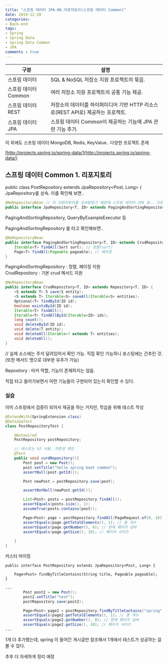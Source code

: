 ```yaml
---
title: "스프링 데이터 JPA-06.리포지토리(스프링 데이터 Common)"
date: 2019-12-28
categories: 
- Back-end
tags:
- Spring 
- Spring Data
- Spring Data Common
- JPA
comments : true
---
```



|구분|설명|
|--|--|
|스프링 데이터|SQL & NoSQL 저장소 지원 프로젝트의 묶음.|
|스프링 데이터 Common|여러 저장소 지원 프로젝트의 공통 기능 제공.|
|스프링 데이터 REST|저장소의 데이터를 하이퍼미디어 기반 HTTP 리소스로(REST API로) 제공하는 프로젝트.|
|스프링 데이터 JPA|스프링 데이터 Common이 제공하는 기능에 JPA 관련 기능 추가.|

이 외에도 스프링 데이터 MongoDB, Redis, KeyValue.. 다양한 프로젝트 존재

[http://projects.spring.io/spring-data/](http://projects.spring.io/spring-data/)

## 스프링 데이터 Common 1. 리포지토리

public class PostRepository extends JpaRepository<Post, Long> {
JpaRepository를 상속. 이를 확인해 보면..
~~~java
@NoRepositoryBean // 이 리파지토리를 상속받았기 때문에 스프링 데이터 JPA 등.. 다른 것들을 상속받았을 때, 빈을 생성하지 않게 하기 위해서 
public interface JpaRepository<T, ID> extends PagingAndSortingRepository<T, ID>, QueryByExampleExecutor<T> {
~~~
PagingAndSortingRepository, QueryByExampleExecutor 등        

PagingAndSortingRepository 를 타고 확인해보면..
~~~java
@NoRepositoryBean
public interface PagingAndSortingRepository<T, ID> extends CrudRepository<T, ID> {
	Iterable<T> findAll(Sort sort); // 정렬(sort) 
	Page<T> findAll(Pageable pageable); // 페이징
}
~~~

PagingAndSortingRepository :  정렬, 페이징 지원        
CrudRepository : 기본 crud 메서드 지원 

~~~java
@NoRepositoryBean
public interface CrudRepository<T, ID> extends Repository<T, ID> {
	<S extends T> S save(S entity);
	<S extends T> Iterable<S> saveAll(Iterable<S> entities);
	Optional<T> findById(ID id);
	boolean existsById(ID id);
	Iterable<T> findAll();
	Iterable<T> findAllById(Iterable<ID> ids);
	long count();
	void deleteById(ID id);
	void delete(T entity);
	void deleteAll(Iterable<? extends T> entities);
	void deleteAll();
}
~~~
// 실제 소스에는 주석 달려있어서 확인 가능. 직접 확인 가능하니 포스팅에는 간추린 것.           
(또한 메서드 명으로 대부분 유추가 가능)

Repository : 마커 역할, 기능이 존재하지는 않음.         

직접 타고 들어가보면서 어떤 기능들이 구현되어 있는지 확인할 수 있다.        


### 실습
이미 스프링에서 검증이 되어서 제공을 하는 거지만, 학습을 위해 테스트 작성

~~~java
@ExtendWith(SpringExtension.class)
@DataJpaTest
class PostRepositoryTest {

    @Autowired
    PostRepository postRepository;

    // 테스트는 h2 사용, 의존성 확인
    @Test
    public void curdRepository(){
        Post post = new Post();
        post.setTitle("hello spring boot common");
        assertNull(post.getId());

        Post newPost = postRepository.save(post);

        assertNotNull(newPost.getId());

        List<Post> posts = postRepository.findAll();
        assertEquals(posts.size(), 1);
        assumeTrue(posts.contains(post));

        Page<Post> page = postRepository.findAll(PageRequest.of(0, 10));
        assertEquals(page.getTotalElements(), 1); // 총 개수
        assertEquals(page.getNumber(), 0); // 현재 페이지 넘버
        assertEquals(page.getSize(), 10); // 페이지 사이즈
        
    }
}
~~~


커스터 마이징
~~~
public interface PostRepository extends JpaRepository<Post, Long> {
  
    Page<Post> findByTitleContains(String title, Pageable pageable);
}
~~~

~~~java
...
        Post post2 = new Post();
        post2.setTitle("test");
        postRepository.save(post2);

        Page<Post> page2 = postRepository.findByTitleContains("spring", PageRequest.of(0, 10));
        assertEquals(page2.getTotalElements(), 1); // 총 개수
        assertEquals(page2.getNumber(), 0); // 현재 페이지 넘버
        assertEquals(page2.getSize(), 10); // 페이지 사이즈
...
~~~        
1개 더 추가했는데, spring 이 들어간 게시글만 참조해서 1개에서 테스트가 성공하는 걸 볼 수 있다.

추후 더 자세하게 정리 예정

